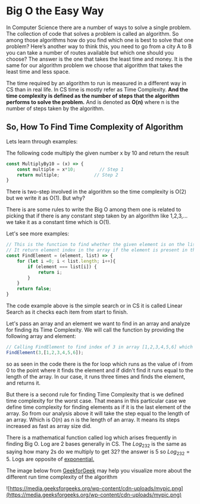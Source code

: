 # Big O the Easy Way

In Computer Science there are a number of ways to solve a single problem. The collection of code that solves a problem is called an algorithm. So among those algorithms how do you find which one is best to solve that one problem? Here’s another way to think this, you need to go from a city A to B you can take a number of routes available but which one should you choose? The answer is the one that takes the least time and money. It is the same for our algorithm problem we choose that algorithm that takes the least time and less space. 

The time required by an algorithm to run is measured in a different way in CS than in real life. In CS time is mostly refer as Time Complexity. **And the time complexity is defined as the number of steps that the algorithm performs to solve the problem.** And is denoted as **O(n)** where n is the number of steps taken by the algorithm. 

## So, How To Find Time Complexity of Algorithm

Lets learn through examples:

The following code multiply the given number x by 10 and return the result

```jsx
const MultiplyBy10 = (x) => {
	const multiple = x*10;         // Step 1
    return multiple;             // Step 2
}
```

There is two-step involved in the algorithm so the time complexity is O(2) but we write it as O(1). But why? 

There is are some rules to write the Big O among them one is related to picking that if there is any constant step taken by an algorithm like 1,2,3,... we take it as a constant time which is O(1).

Let's see more examples:

```jsx
// This is the function to find whether the given element is on the list or not i.e. Simple Search
// It return element index in the array if the element is present in the array otherwise it returns false
const FindElement = (element, list) => {
    for (let i =0; i < list.length; i++){
        if (element === list[i]) {
            return i;
        }
    }
    return false;
}
```

The code example above is the simple search or in CS it is called Linear Search as it checks each item from start to finish.

Let's pass an array and an element we want to find in an array and analyze for finding its Time Complexity. We will call the function by providing the following array and element:

```jsx
// Calling FindElement to find index of 3 in array [1,2,3,4,5,6] which is of length
FindElement(3,[1,2,3,4,5,6]);
```

so as seen in the code there is the for loop which runs as the value of i from 0 to the point where it finds the element and if didn't find it runs equal to the length of the array. In our case, it runs three times and finds the element, and returns it.

But there is a second rule for finding Time Complexity that is we defined time complexity for the worst case. That means in this particular case we define time complexity for finding elements as if it is the last element of the array. So from our analysis above it will take the step equal to the length of an array. Which is O(n) as n is the length of an array. It means its steps increased as fast as array size did.

There is a mathematical function called log which arises frequently in finding Big O. Log are 2 bases generally in CS. The $Log_232$ is the same as saying how many 2s do we multiply to get 32? the answer is 5 so $Log_232  = 5$. Logs are opposite of [exponential.](https://en.wikipedia.org/wiki/Exponential_function)

The image below from [GeekforGeek](https://www.geeksforgeeks.org/) may help you visualize more about the different run time complexity of the algorithm 

![https://media.geeksforgeeks.org/wp-content/cdn-uploads/mypic.png](https://media.geeksforgeeks.org/wp-content/cdn-uploads/mypic.png)